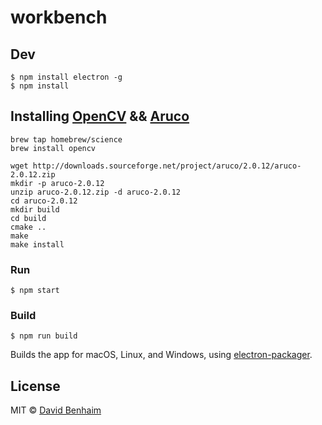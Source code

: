 # workbench


## Dev

```
$ npm install electron -g
$ npm install
```

## Installing [OpenCV](http://opencv.org/) && [Aruco](http://www.uco.es/investiga/grupos/ava/node/26)

```
brew tap homebrew/science
brew install opencv
```

```
wget http://downloads.sourceforge.net/project/aruco/2.0.12/aruco-2.0.12.zip
mkdir -p aruco-2.0.12
unzip aruco-2.0.12.zip -d aruco-2.0.12
cd aruco-2.0.12
mkdir build
cd build
cmake ..
make
make install
```

### Run

```
$ npm start
```

### Build

```
$ npm run build
```

Builds the app for macOS, Linux, and Windows, using [electron-packager](https://github.com/electron-userland/electron-packager).


## License

MIT © [David Benhaim](http://davidbenhaim.com)
